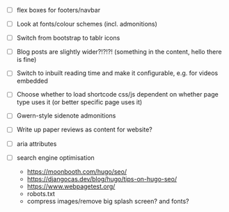 - [ ] flex boxes for footers/navbar

- [ ] Look at fonts/colour schemes (incl. admonitions)
- [ ] Switch from bootstrap to tablr icons
- [ ] Blog posts are slightly wider?!?!?! (something in the content, hello there is fine)
- [ ] Switch to inbuilt reading time and make it configurable, e.g. for videos embedded

- [ ] Choose whether to load shortcode css/js dependent on whether page type uses it (or better specific page uses it)
- [ ] Gwern-style sidenote admonitions
- [ ] Write up paper reviews as content for website?

- [ ] aria attributes
- [ ] search engine optimisation
  - <https://moonbooth.com/hugo/seo/>
  - <https://djangocas.dev/blog/hugo/tips-on-hugo-seo/>
  - <https://www.webpagetest.org/>
  - robots.txt
  - compress images/remove big splash screen? and fonts?
